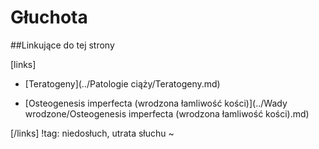 # Głuchota





##Linkujące do tej strony

[links]

- [Teratogeny](../Patologie ciąży/Teratogeny.md)

- [Osteogenesis imperfecta (wrodzona łamliwość kości)](../Wady wrodzone/Osteogenesis imperfecta (wrodzona łamliwość kości).md)


[/links]
!tag: niedosłuch, utrata słuchu
~

